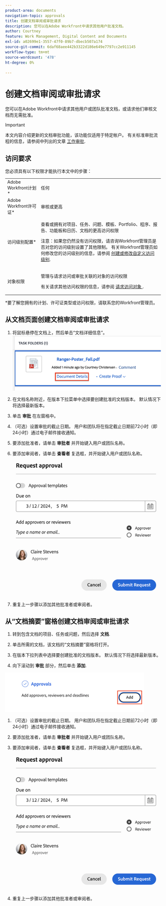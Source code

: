 ```yaml
---
product-area: documents
navigation-topic: approvals
title: 创建文档审阅或审批请求
description: 您可以在Adobe Workfront中请求其他用户批准文档。
author: Courtney
feature: Work Management, Digital Content and Documents
exl-id: a02699e1-3557-47f0-89b7-dbecb507a174
source-git-commit: 6daf68aee442b3322d186e649e7797cc2e911145
workflow-type: tm+mt
source-wordcount: '478'
ht-degree: 0%

---
```


# 创建文档审阅或审批请求

您可以在Adobe Workfront中请求其他用户或团队批准文档，或请求他们审核文档而无需批准。

>[!IMPORTANT]
>
>本文内容介绍更新的文档审批功能，该功能仅适用于特定帐户。 有关标准审批流程的信息，请参阅中列出的文章 [工作审批](/help/quicksilver/review-and-approve-work/manage-approvals/manage-approvals.md).

## 访问要求

您必须具有以下权限才能执行本文中的步骤：

<table style="table-layout:auto"> 
 <col> 
 <col> 
 <tbody> 
  <tr> 
   <td role="rowheader">Adobe Workfront计划*</td> 
   <td> <p>任何</p> </td> 
  </tr> 
  <tr> 
   <td role="rowheader">Adobe Workfront许可证*</td> 
   <td> <p>审核或更高</p> </td> 
  </tr> 
  <tr> 
   <td role="rowheader">访问级别配置*</td> 
   <td> <p>查看或拥有对项目、任务、问题、模板、Portfolio、程序、报告、功能板和日历、文档的更高访问权限</p> <p>注意：如果您仍然没有访问权限，请咨询Workfront管理员是否对您的访问级别设置了其他限制。 有关Workfront管理员如何修改您的访问级别的信息，请参阅 <a href="/help/quicksilver/administration-and-setup/add-users/configure-and-grant-access/create-modify-access-levels.md" class="MCXref xref">创建或修改自定义访问级别</a>.</p> </td> 
  </tr>
  <tr> 
   <td role="rowheader">对象权限</td> 
   <td> <p>管理与请求访问或审批关联的对象的访问权限 </p> <p>有关请求其他访问权限的信息，请参阅 <a href="/help/quicksilver/workfront-basics/grant-and-request-access-to-objects/request-access.md" class="MCXref xref">请求访问对象 </a>.</p> </td> 
  </tr> 
 </tbody> 
</table>

&#42;要了解您拥有的计划、许可证类型或访问权限，请联系您的Workfront管理员。

## 从文档页面创建文档审阅或审批请求

1. 将鼠标悬停在文档上，然后单击“文档详细信息”。
   ![](assets/doc-details.png)


1. 在文档名称附近，在版本下拉菜单中选择要创建批准的文档版本。 默认情况下将选择最新版本。

1. 单击 **审批** 在左窗格中。

1. （可选）设置审批的截止日期。 用户和团队将在指定截止日期前72小时（即24小时）通过电子邮件接收通知。

1. 要添加批准者，请单击 **审批者** 并开始键入用户或团队名称。

1. 要添加审阅者，请单击 **查看者** 复选框，并开始键入用户或团队名称。

   ![](assets/add-approver-and-deadline.png)

1. 重复上一步骤以添加其他批准者或审阅者。

## 从“文档摘要”窗格创建文档审阅或审批请求

1. 转到包含文档的项目、任务或问题，然后选择 **文档**.

1. 单击所需的文档，该文档的“文档摘要”窗格将打开。

1. 在版本下拉列表中选择要创建批准的文档版本。 默认情况下将选择最新版本。

1. 向下滚动到 **审批** 部分，然后单击 **添加**.

![](assets/doc-summary-add-approvers.png)

1. （可选）设置审批的截止日期。 用户和团队将在指定截止日期前72小时（即24小时）通过电子邮件接收通知。

1. 要添加批准者，请单击 **审批者** 并开始键入用户或团队名称。

1. 要添加审阅者，请单击 **查看者** 复选框，并开始键入用户或团队名称。

   ![](assets/add-approver-and-deadline.png)

1. 重复上一步骤以添加其他批准者或审阅者。

<!--
## Resubmit an approval on a new version

Document approval decisions are not automatically reset when you upload a new version. For example, if your document is approved with changes, the decision will show "changes" as the decision, even if you upload a new version with the specified changes. You can clear the decision on a new version if you manually resubmit the approval.

1. Go to the project, task, or issue that contains the document, then select **Documents**.
1. Find the document you need.

1. Scroll down to the **Approvals** section in the Summary, click the More icon, then click Resubmit.

   ![](assets/nwe-resubmit-approval-350x149.png)
-->
